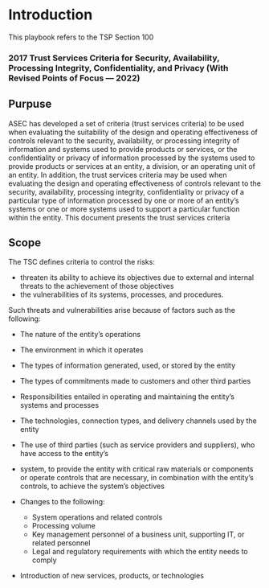 # Introduction

This playbook refers to the TSP Section 100

###  2017 Trust Services Criteria for Security, Availability, Processing Integrity, Confidentiality, and Privacy (With Revised Points of Focus — 2022)


## Purpuse

ASEC has developed a set of criteria (trust services criteria) to be used when evaluating the suitability of 
the design and operating effectiveness of controls relevant to the security, availability, or processing integrity of information and systems used to provide products or services, or the confidentiality or privacy 
of information processed by the systems used to provide products or services at an entity, a division, or 
an operating unit of an entity. In addition, the trust services criteria may be used when evaluating the 
design and operating effectiveness of controls relevant to the security, availability, processing integrity, 
confidentiality or privacy of a particular type of information processed by one or more of an entity’s systems or one or more systems used to support a particular function within the entity. This document presents the trust services criteria

## Scope

The TSC defines criteria to control the risks:

- threaten its ability to achieve its objectives due to external and internal threats to the achievement of those objectives 
- the vulnerabilities of its systems, processes, and procedures. 

Such threats and vulnerabilities arise because of factors such as the following: 

- The nature of the entity’s operations 
- The environment in which it operates 
- The types of information generated, used, or stored by the entity 
- The types of commitments made to customers and other third parties 
- Responsibilities entailed in operating and maintaining the entity’s systems and processes 
- The technologies, connection types, and delivery channels used by the entity 
- The use of third parties (such as service providers and suppliers), who have access to the entity’s 
- system, to provide the entity with critical raw materials or components or operate controls that are necessary, in combination with the entity’s controls, to achieve the system’s objectives 
- Changes to the following: 

   * System operations and related controls 
   * Processing volume 
   * Key management personnel of a business unit, supporting IT, or related personnel 
   * Legal and regulatory requirements with which the entity needs to comply 
 
 - Introduction of new services, products, or technologies




